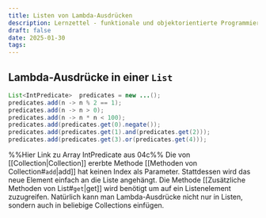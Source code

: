 ```yaml
---
title: Listen von Lambda-Ausdrücken
description: Lernzettel - funktionale und objektorientierte Programmierung
draft: false
date: 2025-01-30
tags:
---
```

## Lambda-Ausdrücke in einer `List`
```java
List<IntPredicate>  predicates = new ...();
predicates.add(n -> n % 2 == 1);
predicates.add(n -> n > 0);
predicates.add(n -> n * n < 100);
predicates.add(predicates.get(0).negate());
predicates.add(predicates.get(1).and(predicates.get(2)));
predicates.add(predicates.get(3).or(predicates.get(4)));
```
%%Hier Link zu Array IntPredicate aus 04c%%
Die von [[Collection|Collection]] ererbte Methode [[Methoden von Collection#`add`|add]] hat keinen Index als Parameter. Stattdessen wird das neue Element einfach an die Liste angehängt. Die Methode [[Zusätzliche Methoden von List#`get`|get]] wird benötigt um auf ein Listenelement zuzugreifen. Natürlich kann man Lambda-Ausdrücke nicht nur in Listen, sondern auch in beliebige Collections einfügen.